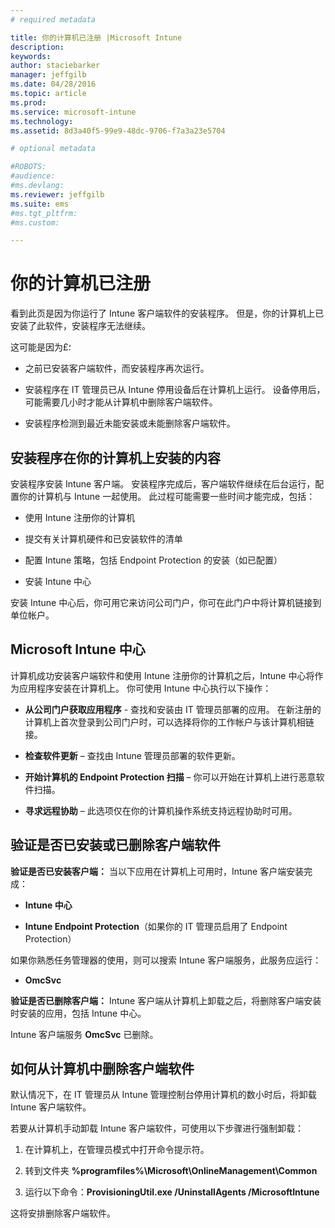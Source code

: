 ```yaml
---
# required metadata

title: 你的计算机已注册 |Microsoft Intune
description:
keywords:
author: staciebarker
manager: jeffgilb
ms.date: 04/28/2016
ms.topic: article
ms.prod:
ms.service: microsoft-intune
ms.technology:
ms.assetid: 8d3a40f5-99e9-48dc-9706-f7a3a23e5704

# optional metadata

#ROBOTS:
#audience:
#ms.devlang:
ms.reviewer: jeffgilb
ms.suite: ems
#ms.tgt_pltfrm:
#ms.custom:

---
```



# 你的计算机已注册
看到此页是因为你运行了 Intune 客户端软件的安装程序。 但是，你的计算机上已安装了此软件，安装程序无法继续。

这可能是因为£؛

-   之前已安装客户端软件，而安装程序再次运行。

-   安装程序在 IT 管理员已从 Intune 停用设备后在计算机上运行。 设备停用后，可能需要几小时才能从计算机中删除客户端软件。

-   安装程序检测到最近未能安装或未能删除客户端软件。

## 安装程序在你的计算机上安装的内容
安装程序安装 Intune 客户端。 安装程序完成后，客户端软件继续在后台运行，配置你的计算机与 Intune 一起使用。 此过程可能需要一些时间才能完成，包括：

-   使用 Intune 注册你的计算机

-   提交有关计算机硬件和已安装软件的清单

-   配置 Intune 策略，包括 Endpoint Protection 的安装（如已配置）

-   安装 Intune 中心

安装 Intune 中心后，你可用它来访问公司门户，你可在此门户中将计算机链接到单位帐户。

## Microsoft Intune 中心
计算机成功安装客户端软件和使用 Intune 注册你的计算机之后，Intune 中心将作为应用程序安装在计算机上。 你可使用 Intune 中心执行以下操作：

-   **从公司门户获取应用程序** - 查找和安装由 IT 管理员部署的应用。 在新注册的计算机上首次登录到公司门户时，可以选择将你的工作帐户与该计算机相链接。

-   **检查软件更新** – 查找由 Intune 管理员部署的软件更新。

-   **开始计算机的 Endpoint Protection 扫描** – 你可以开始在计算机上进行恶意软件扫描。

-   **寻求远程协助** – 此选项仅在你的计算机操作系统支持远程协助时可用。

## 验证是否已安装或已删除客户端软件
**验证是否已安装客户端：**
当以下应用在计算机上可用时，Intune 客户端安装完成：

-   **Intune 中心**

-   **Intune Endpoint Protection**（如果你的 IT 管理员启用了 Endpoint Protection）

如果你熟悉任务管理器的使用，则可以搜索 Intune 客户端服务，此服务应运行：

-   **OmcSvc**

**验证是否已删除客户端：**
Intune 客户端从计算机上卸载之后，将删除客户端安装时安装的应用，包括 Intune 中心。

Intune 客户端服务 **OmcSvc** 已删除。

## 如何从计算机中删除客户端软件
默认情况下，在 IT 管理员从 Intune 管理控制台停用计算机的数小时后，将卸载 Intune 客户端软件。

若要从计算机手动卸载 Intune 客户端软件，可使用以下步骤进行强制卸载：

1.  在计算机上，在管理员模式中打开命令提示符。

2.  转到文件夹 **%programfiles%\Microsoft\OnlineManagement\Common**

3.  运行以下命令：**ProvisioningUtil.exe /UninstallAgents /MicrosoftIntune**

这将安排删除客户端软件。



<!--HONumber=May16_HO1-->


